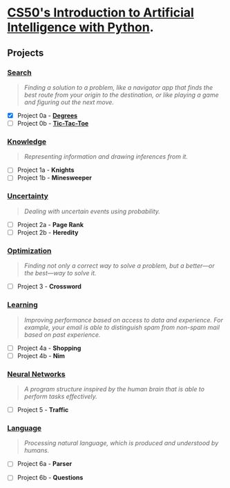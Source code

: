 # [CS50's Introduction to Artificial Intelligence with Python](https://www.edx.org/course/cs50s-introduction-to-artificial-intelligence-with-python).

## Projects

### [Search](https://cs50.harvard.edu/ai/2020/weeks/0/) 
> *Finding a solution to a problem, like a navigator app that finds the best route from your origin to the destination, or like playing a game and figuring out the next move.*
 - [x] Project 0a - **[Degrees](https://cs50.harvard.edu/ai/2020/projects/0/degrees/)**
 - [ ] Project 0b - **[Tic-Tac-Toe](https://cs50.harvard.edu/ai/2020/projects/0/tictactoe/)**
 
 ### [Knowledge](https://cs50.harvard.edu/ai/2020/weeks/1/) 
 > *Representing information and drawing inferences from it.*
 - [ ] Project 1a - **Knights**
 - [ ] Project 1b - **Minesweeper**
 
 ### [Uncertainty](https://cs50.harvard.edu/ai/2020/weeks/2/) 
 > *Dealing with uncertain events using probability.*
 - [ ] Project 2a - **Page Rank**
 - [ ] Project 2b - **Heredity**
 
 ### [Optimization](https://cs50.harvard.edu/ai/2020/weeks/3/) 
 > *Finding not only a correct way to solve a problem, but a better—or the best—way to solve it.*
 - [ ] Project 3 - **Crossword**
 
 ### [Learning](https://cs50.harvard.edu/ai/2020/weeks/4/) 
 > *Improving performance based on access to data and experience. For example, your email is able to distinguish spam from non-spam mail based on past experience.*
 - [ ] Project 4a - **Shopping**
 - [ ] Project 4b - **Nim**
 
 ### [Neural Networks](https://cs50.harvard.edu/ai/2020/weeks/5/) 
 > *A program structure inspired by the human brain that is able to perform tasks effectively.*
 - [ ] Project 5 - **Traffic**
 
 ### [Language](https://cs50.harvard.edu/ai/2020/weeks/6/) 
 > *Processing natural language, which is produced and understood by humans.*
 - [ ] Project 6a - **Parser**
 - [ ] Project 6b - **Questions**
 
